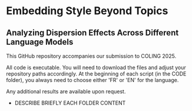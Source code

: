 # Embedding Style Beyond Topics
## Analyzing Dispersion Effects Across Different Language Models

This GitHub repository accompanies our submission to COLING 2025.

All code is executable. You will need to download the files and adjust your repository paths accordingly.
At the beginning of each script (in the CODE folder), you always need to choose either 'FR' or 'EN' for the language.

Any additional results are available upon request.


- DESCRIBE BRIEFLY EACH FOLDER CONTENT

